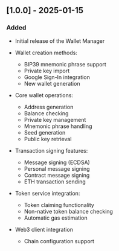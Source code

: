 ## [1.0.0] - 2025-01-15
### Added

- Initial release of the Wallet Manager
- Wallet creation methods:

    - BIP39 mnemonic phrase support
    - Private key import
    - Google Sign-In integration
    - New wallet generation


- Core wallet operations:

    - Address generation
    - Balance checking
    - Private key management
    - Mnemonic phrase handling
    - Seed generation
    - Public key retrieval


- Transaction signing features:

    - Message signing (ECDSA)
    - Personal message signing
    - Contract message signing
    - ETH transaction sending


- Token service integration:

    - Token claiming functionality
    - Non-native token balance checking
    - Automatic gas estimation


- Web3 client integration
    - Chain configuration support
